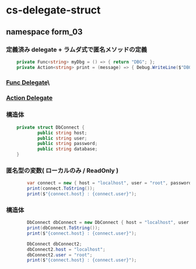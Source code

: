 # cs-delegate-struct

## namespace form_03

### 定義済み delegate + ラムダ式で匿名メソッドの定義
```cs
    private Func<string> myDbg = () => { return "DBG"; };
    private Action<string> print = (message) => { Debug.WriteLine($"DBG:{message}"); };

```
### [Func<TResult> Delegate](https://learn.microsoft.com/ja-jp/dotnet/api/system.func-1?view=net-6.0)\
### [Action Delegate](https://learn.microsoft.com/ja-jp/dotnet/api/system.action?view=net-6.0)

### 構造体
```cs
    private struct DbConnect {
            public string host;
            public string user;
            public string password;
            public string database;
    }
```

### 匿名型の変数( ローカルのみ / ReadOnly )
```cs
        var connect = new { host = "localhost", user = "root", password = "", database = "lightbox" };
        print(connect.ToString());
        print($"{connect.host} : {connect.user}");
```

### 構造体
```cs
        DbConnect dbConnect = new DbConnect { host = "localhost", user = "root", password = "", database = "lightbox" };
        print(dbConnect.ToString());
        print($"{connect.host} : {connect.user}");

        DbConnect dbConnect2;
        dbConnect2.host = "localhost";
        dbConnect2.user = "root";
        print($"{connect.host} : {connect.user}");
```
